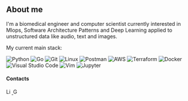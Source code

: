 ## About me

I'm a biomedical engineer and computer scientist currently interested in Mlops, Software Architecture Patterns and Deep Learning applied to unstructured data like audio, text and images. 

My current main stack:

![Python](http://img.shields.io/badge/-Python-333333?style=flat-square&logo=python&logoColor=blue)
![Go](https://img.shields.io/badge/-Go-333333?style=flat-square&logo=go&logoColor=007396)
![Git](https://img.shields.io/badge/-git-333333?style=flat-square&logo=git)
![Linux](http://img.shields.io/badge/-Linux-333333?style=flat-square&logo=linux)
![Postman](https://img.shields.io/badge/-postman-333333?style=flat-square&logo=postman)
![AWS](https://img.shields.io/badge/-Cloud-333333?style=flat-square&logo=Amazon%20AWS)
![Terraform](https://img.shields.io/badge/-Terraform-333333?style=flat-square&logo=Terraform&logoColor=purple)
![Docker](http://img.shields.io/badge/-Docker-333333?style=flat-square&logo=docker)
![Visual Studio Code](https://img.shields.io/badge/-Visual%20Studio%20Code-333333?style=flat-square&logo=visual-studio-code&logoColor=007ACC)
![Vim](https://img.shields.io/badge/-Vim-333333?style=flat-square&logo=Vim)
![Jupyter](https://img.shields.io/badge/-Jupyter-333333?style=flat-square&logo=Jupyter)


#### Contacts

<p align="left">

  <a href="https://www.linkedin.com/in/rodrigo-cabrera-castaldoni-575630181/">
    <img src="https://www.vectorlogo.zone/logos/linkedin/linkedin-icon.svg" alt="LinkedIn Profile" height="15" width="15">
  </a>
  
   <a href="mailto:castaldoniro@gmail.com">
    <img src="https://www.vectorlogo.zone/logos/gmail/gmail-icon.svg" alt="Gmail" height="15" width="15">
  </a>

<!--   <a href="">
    <img src="https://www.vectorlogo.zone/logos/stackoverflow/stackoverflow-icon.svg" alt="Stack Overflow Profile" height="30" width="30">
  </a> -->

  
<!--   <a href="https://medium.com/">
    <img src="https://www.vectorlogo.zone/logos/medium/medium-tile.svg" alt="Medium Profile" height="30" width="30">
  </a> -->
  
</p>
